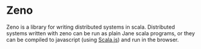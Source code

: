 # Zeno

Zeno is a library for writing distributed systems in scala. Distributed systems
written with zeno can be run as plain Jane scala programs, or they can be
compiled to javascript (using [Scala.js](https://www.scala-js.org/)) and run in
the browser.

